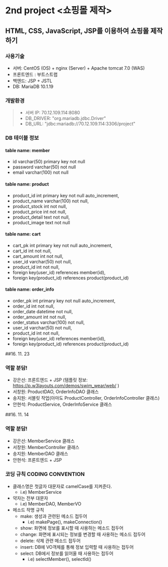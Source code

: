 # 2nd project <쇼핑몰 제작>
## HTML, CSS, JavaScript, JSP를 이용하여 쇼핑몰 제작하기

### 사용기술
* 서버: CentOS (OS) + nginx (Server) + Apache tomcat 7.0 (WAS)
* 프론트엔드 : 부트스트랩
* 백엔드: JSP + JSTL
* DB: MariaDB 10.1.19

### 개발환경
>* 서버 IP: 70.12.109.114:8080
>* DB_DRIVER: "org.mariadb.jdbc.Driver"
>* DB_URL: "jdbc:mariadb://70.12.109.114:3306/project"

### DB 테이블 정보
#### table name: member
* id varchar(50) primary key not null
* password varchar(50) not null
* email varchar(100) not null

#### table name: product
* product_id int primary key not null auto_increment,
* product_name varchar(100) not null,
* product_stock int not null,
* product_price int not null,
* product_detail text not null,
* product_image text not null

#### table name: cart
* cart_pk int primary key not null auto_increment,
* cart_id int not null,
* cart_amount int not null,
* user_id varchar(50) not null,
* product_id int not null,
* foreign key(user_id) references member(id),
* foreign key(product_id) references product(product_id)

#### table name: order_info
* order_pk int primary key not null auto_increment,  
* order_id int not null,
* order_date datetime not null,
* order_amount int not null,
* order_status varchar(100) not null,
* user_id varchar(50) not null,
* product_id int not null,
* foreign key(user_id) references member(id),
* foreign key(product_id) references product(product_id)

##16. 11. 23
### 역할 분담!
* 강은선: 프론트엔드 + JSP (템플릿 정보: https://p.w3layouts.com/demos/swim_wear/web/ )
* 서창원: ProductDAO, OrderInfoDAO 클래스
* 송지원: 서블릿 작업(아마도 ProductController, OrderInfoController 클래스)
* 안현석: ProductService, OrderInfoService 클래스

##16. 11. 14
### 역할 분담!
* 강은선: MemberService 클래스
* 서창원: MemberController 클래스
* 송지원: MemberDAO 클래스
* 안현석: 프론트엔드 + JSP

### 코딩 규칙 CODING CONVENTION
* 클래스명은 첫글자 대문자로 camelCase를 지켜준다.
	* i.e) MemberService
* 약자는 전부 대문자
	* i.e) MemberDAO, MemberVO
* 메소드 작명 규칙
	* make: 생성과 관련된 메소드 접두어
		* i.e) makePage(), makeConnection()
	* show: 화면에 정보를 표시할 때 사용하는 메소드 접두어 
	* change: 화면에 표시되는 정보를 변경할 때 사용하는 메소드 접두어
	* delete: 삭제 관련 메소드 접두어
	* insert: DB에 VO객체를 통해 정보 입력할 때 사용하는 접두어 
	* select: DB에서 정보를 읽어올 때 사용하는 접두어
		* i.e) selectMember(), selectId()
